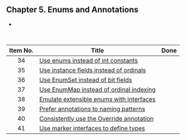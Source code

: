 ## Chapter 5. Enums and Annotations

* 
<br/>

| Item No. 	| Title                                                  |        Done        	|
|:--------:	|------------------------------------------------------- |:------------------:	|
|    34    	| [Use enums instead of int constants](item34.md)        |                    	|
|    35    	| [Use instance fields instead of ordinals](item35.md)   |                    	|
|    36    	| [Use EnumSet instead of bit fields](item36.md)         |                    	|
|    37    	| [Use EnumMap instead of ordinal indexing](item37.md)   |                    	|
|    38    	| [Emulate extensible enums with interfaces](item38.md)  |                    	|
|    39    	| [Prefer annotations to naming patterns](item39.md)  	 |                    	|
|    40    	| [Consistently use the Override annotation](item40.md)  |                    	|
|    41    	| [Use marker interfaces to define types](item41.md)     |                    	|